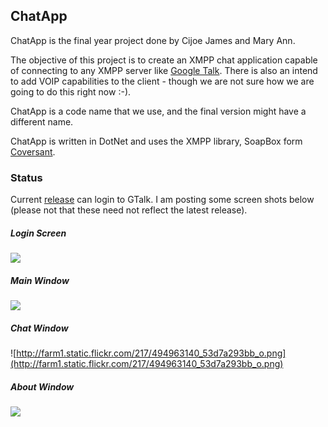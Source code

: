 ## ChatApp ##

ChatApp is the final year project done by Cijoe James and  Mary Ann.

The objective of this project is to create an XMPP chat application capable of connecting to any XMPP server like [Google Talk](http://talk.google.com). There is also an intend to add VOIP capabilities to the client - though we are not sure how we are going to do this right now :-).

ChatApp is a code name that we use, and the final version might have a different name.

ChatApp is written in DotNet and uses the XMPP library, SoapBox form [Coversant](http://www.coversant.com/).

### Status ###
Current [release](http://chatapp.googlecode.com/files/Setup1.0.1.zip) can login to GTalk.
I am posting some screen shots below (please not that these need not reflect the latest release).

##### Login Screen #####
[![](http://farm1.static.flickr.com/200/494963136_d7c1796da0_o.png)](http://www.flickr.com/photos/gchiramattel/494963136/)

##### Main Window #####
[![](http://farm1.static.flickr.com/217/494963138_ffb13c969d_o.png)](http://www.flickr.com/photos/gchiramattel/494963138/)

##### Chat Window #####
![http://farm1.static.flickr.com/217/494963140_53d7a293bb_o.png](http://farm1.static.flickr.com/217/494963140_53d7a293bb_o.png)

##### About Window #####
[![](http://farm1.static.flickr.com/197/494963148_32f380a2d4_o.png)](http://www.flickr.com/photos/gchiramattel/494963148/)